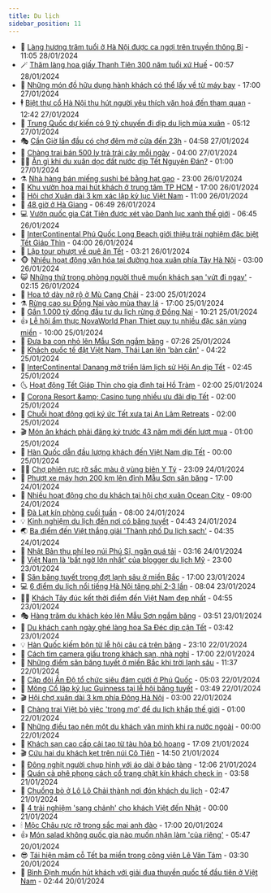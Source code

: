 ```yaml
---
title: Du lịch
sidebar_position: 11
---
```


<!-- vnexpress-du-lich:START -->
- 💂 [Làng hương trăm tuổi ở Hà Nội được ca ngợi trên truyền thông Bỉ](https://vnexpress.net/lang-huong-tram-tuoi-o-ha-noi-duoc-ca-ngoi-tren-truyen-thong-bi-4706072.html) - 11:05 28/01/2024
- 🪄 [Thăm làng hoa giấy Thanh Tiên 300 năm tuổi xứ Huế](https://vnexpress.net/tham-lang-hoa-giay-thanh-tien-300-nam-tuoi-xu-hue-4705586.html) - 00:57 28/01/2024
- 🦅 [Những món đồ hữu dụng hành khách có thể lấy về từ máy bay](https://vnexpress.net/nhung-mon-do-huu-dung-hanh-khach-co-the-lay-ve-tu-may-bay-4705414.html) - 17:00 27/01/2024
- 🕴 [Biệt thự cổ Hà Nội thu hút người yêu thích văn hoá đến tham quan](https://vnexpress.net/biet-thu-co-ha-noi-thu-hut-nguoi-yeu-thich-van-hoa-den-tham-quan-4705873.html) - 12:42 27/01/2024
- 👀 [Trung Quốc dự kiến có 9 tỷ chuyến đi dịp du lịch mùa xuân](https://vnexpress.net/trung-quoc-du-kien-co-9-ty-chuyen-di-dip-du-lich-mua-xuan-4705766.html) - 05:12 27/01/2024
- 🎭 [Cần Giờ lần đầu có chợ đêm mở cửa đến 23h](https://vnexpress.net/can-gio-lan-dau-co-cho-dem-mo-cua-den-23h-4705738.html) - 04:58 27/01/2024
- 🦒 [Chàng trai bán 500 ly trà trái cây mỗi ngày](https://video.vnexpress.net/chang-trai-ban-500-ly-tra-trai-cay-moi-ngay-4703610.html) - 04:00 27/01/2024
- 👨‍🏫 [Ăn gì khi du xuân dọc đất nước dịp Tết Nguyên Đán?](https://vnexpress.net/an-gi-khi-du-xuan-doc-dat-nuoc-dip-tet-nguyen-dan-4705367.html) - 01:00 27/01/2024
- ⚗️ [Nhà hàng bán miếng sushi bé bằng hạt gạo](https://vnexpress.net/nha-hang-ban-mieng-sushi-be-bang-hat-gao-4705573.html) - 23:00 26/01/2024
- 🥸 [Khu vườn hoa mai hút khách ở trung tâm TP HCM](https://vnexpress.net/khu-vuon-hoa-mai-hut-khach-o-trung-tam-tp-hcm-4705649.html) - 17:00 26/01/2024
- 🤠 [Hội chợ Xuân dài 3 km xác lập kỷ lục Việt Nam](https://vnexpress.net/hoi-cho-xuan-dai-3-km-xac-lap-ky-luc-viet-nam-4705630.html) - 11:00 26/01/2024
- 🚀 [48 giờ ở Hà Giang](https://vnexpress.net/48-gio-o-ha-giang-4704974.html) - 06:49 26/01/2024
- 💻 [Vườn quốc gia Cát Tiên được xét vào Danh lục xanh thế giới](https://vnexpress.net/vuon-quoc-gia-cat-tien-duoc-xet-vao-danh-luc-xanh-the-gioi-4705424.html) - 06:45 26/01/2024
- 💼 [InterContinental Phú Quốc Long Beach giới thiệu trải nghiệm đặc biệt Tết Giáp Thìn](https://vnexpress.net/intercontinental-phu-quoc-long-beach-gioi-thieu-trai-nghiem-dac-biet-tet-giap-thin-4704742.html) - 04:00 26/01/2024
- 🤡 [Lập tour phượt về quê ăn Tết](https://vnexpress.net/lap-tour-phuot-ve-que-an-tet-4705106.html) - 03:21 26/01/2024
- 🐵 [Nhiều hoạt động văn hóa tại đường hoa xuân phía Tây Hà Nội](https://vnexpress.net/nhieu-hoat-dong-van-hoa-tai-duong-hoa-xuan-phia-tay-ha-noi-4705195.html) - 03:00 26/01/2024
- 😺 [Những thứ trong phòng người thuê muốn khách sạn &#39;vứt đi ngay&#39;](https://vnexpress.net/nhung-thu-trong-phong-nguoi-thue-muon-khach-san-vut-di-ngay-4705259.html) - 02:15 26/01/2024
- 🌈 [Hoa tớ dày nở rộ ở Mù Cang Chải](https://vnexpress.net/hoa-to-day-no-ro-o-mu-cang-chai-4704538.html) - 23:00 25/01/2024
- ⚗️ [Rừng cao su Đồng Nai vào mùa thay lá](https://vnexpress.net/rung-cao-su-dong-nai-vao-mua-thay-la-4704787.html) - 17:00 25/01/2024
- 👀 [Gần 1.000 tỷ đồng đầu tư du lịch rừng ở Đồng Nai](https://vnexpress.net/gan-1-000-ty-dong-dau-tu-du-lich-rung-o-dong-nai-4705078.html) - 10:21 25/01/2024
- 👍 [Lễ hội ẩm thực NovaWorld Phan Thiet quy tụ nhiều đặc sản vùng miền](https://vnexpress.net/le-hoi-am-thuc-novaworld-phan-thiet-quy-tu-nhieu-dac-san-vung-mien-4704700.html) - 10:00 25/01/2024
- 💄 [Đưa ba con nhỏ lên Mẫu Sơn ngắm băng](https://vnexpress.net/dua-ba-con-nho-len-mau-son-ngam-bang-4704852.html) - 07:26 25/01/2024
- 🥷 [Khách quốc tế đặt Việt Nam, Thái Lan lên &#39;bàn cân&#39;](https://vnexpress.net/khach-quoc-te-dat-viet-nam-thai-lan-len-ban-can-4704877.html) - 04:22 25/01/2024
- 📝 [InterContinental Danang mở triển lãm lịch sử Hội An dịp Tết](https://vnexpress.net/intercontinental-danang-mo-trien-lam-lich-su-hoi-an-dip-tet-4704741.html) - 02:45 25/01/2024
- 🌜 [Hoạt động Tết Giáp Thìn cho gia đình tại Hồ Tràm](https://vnexpress.net/hoat-dong-tet-giap-thin-cho-gia-dinh-tai-ho-tram-4704617.html) - 02:00 25/01/2024
- 📝 [Corona Resort &amp;amp; Casino tung nhiều ưu đãi dịp Tết](https://vnexpress.net/corona-resort-casino-tung-nhieu-uu-dai-dip-tet-4704424.html) - 02:00 25/01/2024
- 🧰 [Chuỗi hoạt động gợi ký ức Tết xưa tại An Lâm Retreats](https://vnexpress.net/chuoi-hoat-dong-goi-ky-uc-tet-xua-tai-an-lam-retreats-4702450.html) - 02:00 25/01/2024
- 🎬 [Món ăn khách phải đăng ký trước 43 năm mới đến lượt mua](https://vnexpress.net/mon-an-khach-phai-dang-ky-truoc-43-nam-moi-den-luot-mua-4704502.html) - 01:00 25/01/2024
- 🧐 [Hàn Quốc dẫn đầu lượng khách đến Việt Nam dịp Tết](https://vnexpress.net/han-quoc-dan-dau-luong-khach-den-viet-nam-dip-tet-4704593.html) - 00:00 25/01/2024
- 👨‍🏫 [Chợ phiên rực rỡ sắc màu ở vùng biên Y Tý](https://vnexpress.net/cho-phien-ruc-ro-sac-mau-o-vung-bien-y-ty-4704054.html) - 23:09 24/01/2024
- 🦣 [Phượt xe máy hơn 200 km lên đỉnh Mẫu Sơn săn băng](https://vnexpress.net/phuot-xe-may-hon-200-km-len-dinh-mau-son-san-bang-4704757.html) - 17:00 24/01/2024
- 🌋 [Nhiều hoạt động cho du khách tại hội chợ xuân Ocean City](https://vnexpress.net/nhieu-hoat-dong-cho-du-khach-tai-hoi-cho-xuan-ocean-city-4704608.html) - 09:00 24/01/2024
- 🦄 [Đà Lạt kín phòng cuối tuần](https://vnexpress.net/da-lat-kin-phong-cuoi-tuan-4704184.html) - 08:00 24/01/2024
- 💡 [Kinh nghiệm du lịch đến nơi có băng tuyết](https://vnexpress.net/kinh-nghiem-du-lich-den-noi-co-bang-tuyet-4704447.html) - 04:43 24/01/2024
- 🌏 [Ba điểm đến Việt thắng giải &#39;Thành phố Du lịch sạch&#39;](https://vnexpress.net/ba-diem-den-viet-thang-giai-thanh-pho-du-lich-sach-4704465.html) - 04:35 24/01/2024
- 💂 [Nhật Bản thu phí leo núi Phú Sĩ, ngăn quá tải](https://vnexpress.net/nhat-ban-thu-phi-leo-nui-phu-si-ngan-qua-tai-4704430.html) - 03:16 24/01/2024
- 🤩 [Việt Nam là &#39;bất ngờ lớn nhất&#39; của blogger du lịch Mỹ](https://vnexpress.net/viet-nam-la-bat-ngo-lon-nhat-cua-blogger-du-lich-my-4703985.html) - 23:00 23/01/2024
- 💪 [Săn băng tuyết trong đợt lạnh sâu ở miền Bắc](https://vnexpress.net/san-bang-tuyet-trong-dot-lanh-sau-o-mien-bac-4704239.html) - 17:00 23/01/2024
- 💻 [6 điểm du lịch nổi tiếng Hà Nội tăng phí 2-3 lần](https://vnexpress.net/6-diem-du-lich-noi-tieng-ha-noi-tang-phi-2-3-lan-4704076.html) - 08:04 23/01/2024
- 🧑‍💻 [Khách Tây đúc kết thời điểm đến Việt Nam đẹp nhất](https://vnexpress.net/khach-tay-duc-ket-thoi-diem-den-viet-nam-dep-nhat-4703928.html) - 04:55 23/01/2024
- 🎭 [Hàng trăm du khách kéo lên Mẫu Sơn ngắm băng](https://vnexpress.net/hang-tram-du-khach-keo-len-mau-son-ngam-bang-4703980.html) - 03:51 23/01/2024
- 🧐 [Du khách canh ngày ghé làng hoa Sa Đéc dịp cận Tết](https://vnexpress.net/du-khach-canh-ngay-ghe-lang-hoa-sa-dec-dip-can-tet-4703817.html) - 03:42 23/01/2024
- 💡 [Hàn Quốc kiếm bộn từ lễ hội câu cá trên băng](https://vnexpress.net/han-quoc-kiem-bon-tu-le-hoi-cau-ca-tren-bang-4703714.html) - 23:10 22/01/2024
- 🌊 [Cách tìm camera giấu trong khách sạn, nhà nghỉ](https://vnexpress.net/cach-tim-camera-giau-trong-khach-san-nha-nghi-4703682.html) - 17:00 22/01/2024
- 🎃 [Những điểm săn băng tuyết ở miền Bắc khi trời lạnh sâu](https://vnexpress.net/nhung-diem-san-bang-tuyet-o-mien-bac-khi-troi-lanh-sau-4703572.html) - 11:37 22/01/2024
- 🧠 [Cặp đôi Ấn Độ tổ chức siêu đám cưới ở Phú Quốc](https://vnexpress.net/cap-doi-an-do-to-chuc-sieu-dam-cuoi-o-phu-quoc-4703423.html) - 05:03 22/01/2024
- 💄 [Mông Cổ lập kỷ lục Guinness tại lễ hội băng tuyết](https://vnexpress.net/mong-co-lap-ky-luc-guinness-tai-le-hoi-bang-tuyet-4703499.html) - 03:49 22/01/2024
- 🎬 [Hội chợ xuân dài 3 km phía Đông Hà Nội](https://vnexpress.net/hoi-cho-xuan-dai-3-km-phia-dong-ha-noi-4703482.html) - 03:00 22/01/2024
- 🐻 [Chàng trai Việt bỏ việc &#39;trong mơ&#39; để du lịch khắp thế giới](https://vnexpress.net/chang-trai-viet-bo-viec-trong-mo-de-du-lich-khap-the-gioi-4698712.html) - 01:00 22/01/2024
- 🌝 [Những điều tạo nên một du khách văn minh khi ra nước ngoài](https://vnexpress.net/nhung-dieu-tao-nen-mot-du-khach-van-minh-khi-ra-nuoc-ngoai-4703292.html) - 00:00 22/01/2024
- 🤩 [Khách sạn cao cấp cải tạo từ tàu hỏa bỏ hoang](https://vnexpress.net/khach-san-cao-cap-cai-tao-tu-tau-hoa-bo-hoang-4703174.html) - 17:09 21/01/2024
- 🎬 [Cứu hai du khách kẹt trên núi Cô Tiên](https://vnexpress.net/cuu-hai-du-khach-ket-tren-nui-co-tien-4703402.html) - 14:50 21/01/2024
- 🦩 [Đông nghịt người chụp hình với áo dài ở bảo tàng](https://vnexpress.net/dong-nghit-nguoi-chup-hinh-voi-ao-dai-o-bao-tang-4703317.html) - 12:06 21/01/2024
- 🦍 [Quán cà phê phong cách cổ trang chật kín khách check in](https://vnexpress.net/quan-ca-phe-phong-cach-co-trang-chat-kin-khach-check-in-4703169.html) - 03:58 21/01/2024
- 👀 [Chuồng bò ở Lô Lô Chải thành nơi đón khách du lịch](https://video.vnexpress.net/chuong-bo-o-lo-lo-chai-thanh-noi-don-khach-du-lich-4698767.html) - 02:47 21/01/2024
- 🧰 [4 trải nghiệm &#39;sang chảnh&#39; cho khách Việt đến Nhật](https://vnexpress.net/4-trai-nghiem-sang-chanh-cho-khach-viet-den-nhat-4702421.html) - 00:00 21/01/2024
- 🕯 [Mộc Châu rực rỡ trong sắc mai anh đào](https://vnexpress.net/moc-chau-ruc-ro-trong-sac-mai-anh-dao-4703134.html) - 17:00 20/01/2024
- 👍 [Món salad không quốc gia nào muốn nhận làm &#39;của riêng&#39;](https://vnexpress.net/mon-salad-khong-quoc-gia-nao-muon-nhan-lam-cua-rieng-4703046.html) - 05:47 20/01/2024
- 😎 [Tái hiện mâm cỗ Tết ba miền trong công viên Lê Văn Tám](https://vnexpress.net/tai-hien-mam-co-tet-ba-mien-trong-cong-vien-le-van-tam-4702739.html) - 03:30 20/01/2024
- 🐘 [Bình Định muốn hút khách với giải đua thuyền quốc tế đầu tiên ở Việt Nam](https://vnexpress.net/binh-dinh-muon-hut-khach-voi-giai-dua-thuyen-quoc-te-dau-tien-o-viet-nam-4702973.html) - 02:44 20/01/2024<!-- vnexpress-du-lich:END -->
